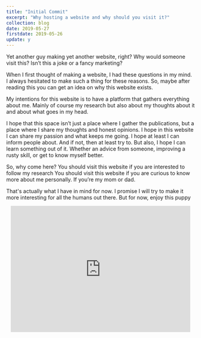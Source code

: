 ```yaml
---
title: "Initial Commit"
excerpt: "Why hosting a website and why should you visit it?"
collection: blog
date: 2019-05-27
firstdate: 2019-05-26
update: y
---
```

Yet another guy making yet another website, right?
Why would someone visit this?
Isn’t this a joke or a fancy marketing?

When I first thought of making a website, I had these questions in my mind. I always hesitated to make such a thing for these reasons. So, maybe after reading this you can get an idea on why this website exists. 

My intentions for this website is to have a platform that gathers everything about me. Mainly of course my research but also about my thoughts about it and about what goes in my head.

I hope that this space isn’t just a place where I gather the publications, but a place where I share my thoughts and honest opinions. I hope in this website I can share my passion and what keeps me going. I hope at least I can inform people about. And if not, then at least try to. But also, I hope I can learn something out of it. Whether an advice from someone, improving a rusty skill,  or get to know myself better. 

So, why come here?
You should visit this website if you are interested to follow my research
You should visit this website if you are curious to know more about me personally. 
If you’re my mom or dad. 


That's actually what I have in mind for now. I promise I will try to make it more interesting for all the humans out there. But for now, enjoy this puppy

<center>
<iframe src="https://giphy.com/embed/NGALQBUgvmVTa" width="480" height="337" frameBorder="0" class="giphy-embed" allowFullScreen></iframe><p></p>
</center>